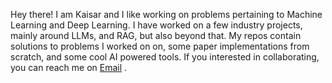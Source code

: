 Hey there!
I am Kaisar and I like working on problems pertaining to Machine Learning and Deep Learning. I have worked on a few industry projects, mainly around LLMs, and RAG, but also beyond that. My repos contain solutions to problems I worked on on, some paper implementations from scratch, and some cool AI powered tools. If you interested in collaborating, you can reach me on [Email](mailto:ikaisar10@gmail.com) .
